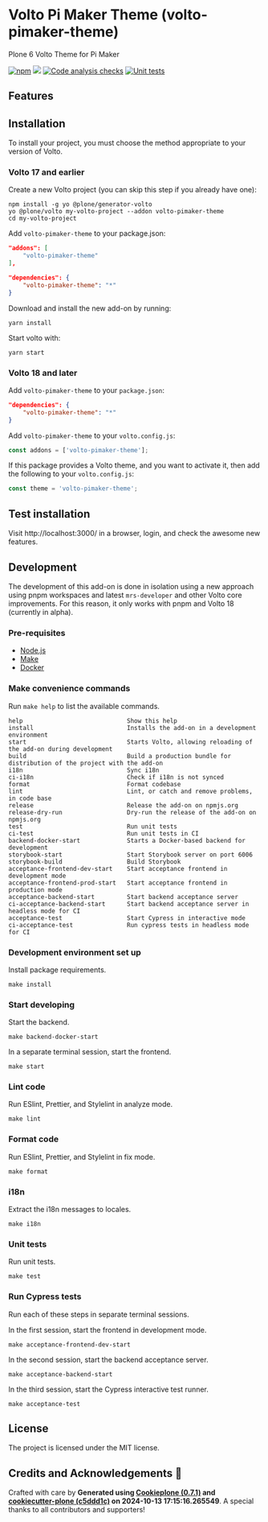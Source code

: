 # Volto Pi Maker Theme (volto-pimaker-theme)

Plone 6 Volto Theme for Pi Maker

[![npm](https://img.shields.io/npm/v/volto-pimaker-theme)](https://www.npmjs.com/package/volto-pimaker-theme)
[![](https://img.shields.io/badge/-Storybook-ff4785?logo=Storybook&logoColor=white&style=flat-square)](https://fosten.github.io/volto-pimaker-theme/)
[![Code analysis checks](https://github.com/fosten/volto-pimaker-theme/actions/workflows/code.yml/badge.svg)](https://github.com/fosten/volto-pimaker-theme/actions/workflows/code.yml)
[![Unit tests](https://github.com/fosten/volto-pimaker-theme/actions/workflows/unit.yml/badge.svg)](https://github.com/fosten/volto-pimaker-theme/actions/workflows/unit.yml)

## Features

<!-- List your awesome features here -->

## Installation

To install your project, you must choose the method appropriate to your version of Volto.


### Volto 17 and earlier

Create a new Volto project (you can skip this step if you already have one):

```
npm install -g yo @plone/generator-volto
yo @plone/volto my-volto-project --addon volto-pimaker-theme
cd my-volto-project
```

Add `volto-pimaker-theme` to your package.json:

```JSON
"addons": [
    "volto-pimaker-theme"
],

"dependencies": {
    "volto-pimaker-theme": "*"
}
```

Download and install the new add-on by running:

```
yarn install
```

Start volto with:

```
yarn start
```

### Volto 18 and later

Add `volto-pimaker-theme` to your `package.json`:

```json
"dependencies": {
    "volto-pimaker-theme": "*"
}
```

Add `volto-pimaker-theme` to your `volto.config.js`:

```javascript
const addons = ['volto-pimaker-theme'];
```

If this package provides a Volto theme, and you want to activate it, then add the following to your `volto.config.js`:

```javascript
const theme = 'volto-pimaker-theme';
```

## Test installation

Visit http://localhost:3000/ in a browser, login, and check the awesome new features.


## Development

The development of this add-on is done in isolation using a new approach using pnpm workspaces and latest `mrs-developer` and other Volto core improvements.
For this reason, it only works with pnpm and Volto 18 (currently in alpha).


### Pre-requisites

-   [Node.js](https://6.docs.plone.org/install/create-project.html#node-js)
-   [Make](https://6.docs.plone.org/install/create-project.html#make)
-   [Docker](https://6.docs.plone.org/install/create-project.html#docker)


### Make convenience commands

Run `make help` to list the available commands.

```text
help                             Show this help
install                          Installs the add-on in a development environment
start                            Starts Volto, allowing reloading of the add-on during development
build                            Build a production bundle for distribution of the project with the add-on
i18n                             Sync i18n
ci-i18n                          Check if i18n is not synced
format                           Format codebase
lint                             Lint, or catch and remove problems, in code base
release                          Release the add-on on npmjs.org
release-dry-run                  Dry-run the release of the add-on on npmjs.org
test                             Run unit tests
ci-test                          Run unit tests in CI
backend-docker-start             Starts a Docker-based backend for development
storybook-start                  Start Storybook server on port 6006
storybook-build                  Build Storybook
acceptance-frontend-dev-start    Start acceptance frontend in development mode
acceptance-frontend-prod-start   Start acceptance frontend in production mode
acceptance-backend-start         Start backend acceptance server
ci-acceptance-backend-start      Start backend acceptance server in headless mode for CI
acceptance-test                  Start Cypress in interactive mode
ci-acceptance-test               Run cypress tests in headless mode for CI
```

### Development environment set up

Install package requirements.

```shell
make install
```

### Start developing

Start the backend.

```shell
make backend-docker-start
```

In a separate terminal session, start the frontend.

```shell
make start
```

### Lint code

Run ESlint, Prettier, and Stylelint in analyze mode.

```shell
make lint
```

### Format code

Run ESlint, Prettier, and Stylelint in fix mode.

```shell
make format
```

### i18n

Extract the i18n messages to locales.

```shell
make i18n
```

### Unit tests

Run unit tests.

```shell
make test
```

### Run Cypress tests

Run each of these steps in separate terminal sessions.

In the first session, start the frontend in development mode.

```shell
make acceptance-frontend-dev-start
```

In the second session, start the backend acceptance server.

```shell
make acceptance-backend-start
```

In the third session, start the Cypress interactive test runner.

```shell
make acceptance-test
```

## License

The project is licensed under the MIT license.

## Credits and Acknowledgements 🙏

Crafted with care by **Generated using [Cookieplone (0.7.1)](https://github.com/plone/cookieplone) and [cookiecutter-plone (c5ddd1c)](https://github.com/plone/cookiecutter-plone/commit/c5ddd1c6c87dcfa9ed4de7079d3630a55ec0bd26) on 2024-10-13 17:15:16.265549**. A special thanks to all contributors and supporters!
